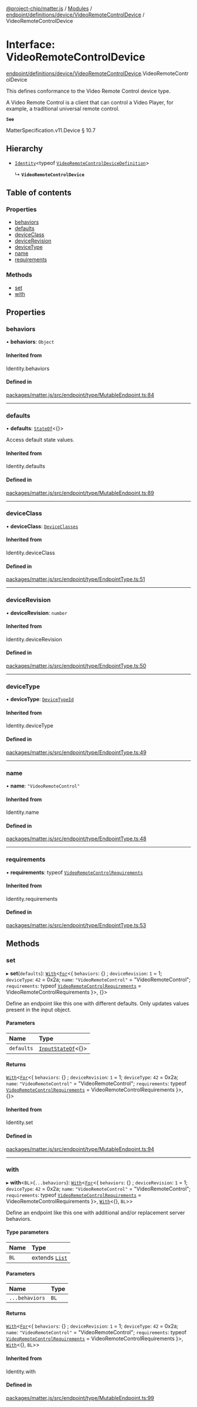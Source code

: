 [@project-chip/matter.js](../README.md) / [Modules](../modules.md) / [endpoint/definitions/device/VideoRemoteControlDevice](../modules/endpoint_definitions_device_VideoRemoteControlDevice.md) / VideoRemoteControlDevice

# Interface: VideoRemoteControlDevice

[endpoint/definitions/device/VideoRemoteControlDevice](../modules/endpoint_definitions_device_VideoRemoteControlDevice.md).VideoRemoteControlDevice

This defines conformance to the Video Remote Control device type.

A Video Remote Control is a client that can control a Video Player, for example, a traditional universal remote
control.

**`See`**

MatterSpecification.v11.Device § 10.7

## Hierarchy

- [`Identity`](../modules/util_export.md#identity)\<typeof [`VideoRemoteControlDeviceDefinition`](../modules/endpoint_definitions_device_VideoRemoteControlDevice.md#videoremotecontroldevicedefinition)\>

  ↳ **`VideoRemoteControlDevice`**

## Table of contents

### Properties

- [behaviors](endpoint_definitions_device_VideoRemoteControlDevice.VideoRemoteControlDevice.md#behaviors)
- [defaults](endpoint_definitions_device_VideoRemoteControlDevice.VideoRemoteControlDevice.md#defaults)
- [deviceClass](endpoint_definitions_device_VideoRemoteControlDevice.VideoRemoteControlDevice.md#deviceclass)
- [deviceRevision](endpoint_definitions_device_VideoRemoteControlDevice.VideoRemoteControlDevice.md#devicerevision)
- [deviceType](endpoint_definitions_device_VideoRemoteControlDevice.VideoRemoteControlDevice.md#devicetype)
- [name](endpoint_definitions_device_VideoRemoteControlDevice.VideoRemoteControlDevice.md#name)
- [requirements](endpoint_definitions_device_VideoRemoteControlDevice.VideoRemoteControlDevice.md#requirements)

### Methods

- [set](endpoint_definitions_device_VideoRemoteControlDevice.VideoRemoteControlDevice.md#set)
- [with](endpoint_definitions_device_VideoRemoteControlDevice.VideoRemoteControlDevice.md#with)

## Properties

### behaviors

• **behaviors**: `Object`

#### Inherited from

Identity.behaviors

#### Defined in

[packages/matter.js/src/endpoint/type/MutableEndpoint.ts:84](https://github.com/project-chip/matter.js/blob/5f71eedebdb9fa54338bde320c311bb359b7455d/packages/matter.js/src/endpoint/type/MutableEndpoint.ts#L84)

___

### defaults

• **defaults**: [`StateOf`](../modules/behavior_cluster_export._internal_.SupportedBehaviors.md#stateof)\<{}\>

Access default state values.

#### Inherited from

Identity.defaults

#### Defined in

[packages/matter.js/src/endpoint/type/MutableEndpoint.ts:89](https://github.com/project-chip/matter.js/blob/5f71eedebdb9fa54338bde320c311bb359b7455d/packages/matter.js/src/endpoint/type/MutableEndpoint.ts#L89)

___

### deviceClass

• **deviceClass**: [`DeviceClasses`](../enums/device_export.DeviceClasses.md)

#### Inherited from

Identity.deviceClass

#### Defined in

[packages/matter.js/src/endpoint/type/EndpointType.ts:51](https://github.com/project-chip/matter.js/blob/5f71eedebdb9fa54338bde320c311bb359b7455d/packages/matter.js/src/endpoint/type/EndpointType.ts#L51)

___

### deviceRevision

• **deviceRevision**: `number`

#### Inherited from

Identity.deviceRevision

#### Defined in

[packages/matter.js/src/endpoint/type/EndpointType.ts:50](https://github.com/project-chip/matter.js/blob/5f71eedebdb9fa54338bde320c311bb359b7455d/packages/matter.js/src/endpoint/type/EndpointType.ts#L50)

___

### deviceType

• **deviceType**: [`DeviceTypeId`](../modules/datatype_export.md#devicetypeid)

#### Inherited from

Identity.deviceType

#### Defined in

[packages/matter.js/src/endpoint/type/EndpointType.ts:49](https://github.com/project-chip/matter.js/blob/5f71eedebdb9fa54338bde320c311bb359b7455d/packages/matter.js/src/endpoint/type/EndpointType.ts#L49)

___

### name

• **name**: ``"VideoRemoteControl"``

#### Inherited from

Identity.name

#### Defined in

[packages/matter.js/src/endpoint/type/EndpointType.ts:48](https://github.com/project-chip/matter.js/blob/5f71eedebdb9fa54338bde320c311bb359b7455d/packages/matter.js/src/endpoint/type/EndpointType.ts#L48)

___

### requirements

• **requirements**: typeof [`VideoRemoteControlRequirements`](../modules/endpoint_definitions_device_VideoRemoteControlDevice.VideoRemoteControlRequirements.md)

#### Inherited from

Identity.requirements

#### Defined in

[packages/matter.js/src/endpoint/type/EndpointType.ts:53](https://github.com/project-chip/matter.js/blob/5f71eedebdb9fa54338bde320c311bb359b7455d/packages/matter.js/src/endpoint/type/EndpointType.ts#L53)

## Methods

### set

▸ **set**(`defaults`): [`With`](../modules/node_export._internal_.md#with)\<[`For`](../modules/behavior_cluster_export._internal_.EndpointType.md#for)\<\{ `behaviors`: {} ; `deviceRevision`: ``1`` = 1; `deviceType`: ``42`` = 0x2a; `name`: ``"VideoRemoteControl"`` = "VideoRemoteControl"; `requirements`: typeof [`VideoRemoteControlRequirements`](../modules/endpoint_definitions_device_VideoRemoteControlDevice.VideoRemoteControlRequirements.md) = VideoRemoteControlRequirements }\>, {}\>

Define an endpoint like this one with different defaults.  Only updates values present in the input object.

#### Parameters

| Name | Type |
| :------ | :------ |
| `defaults` | [`InputStateOf`](../modules/behavior_cluster_export._internal_.SupportedBehaviors.md#inputstateof)\<{}\> |

#### Returns

[`With`](../modules/node_export._internal_.md#with)\<[`For`](../modules/behavior_cluster_export._internal_.EndpointType.md#for)\<\{ `behaviors`: {} ; `deviceRevision`: ``1`` = 1; `deviceType`: ``42`` = 0x2a; `name`: ``"VideoRemoteControl"`` = "VideoRemoteControl"; `requirements`: typeof [`VideoRemoteControlRequirements`](../modules/endpoint_definitions_device_VideoRemoteControlDevice.VideoRemoteControlRequirements.md) = VideoRemoteControlRequirements }\>, {}\>

#### Inherited from

Identity.set

#### Defined in

[packages/matter.js/src/endpoint/type/MutableEndpoint.ts:94](https://github.com/project-chip/matter.js/blob/5f71eedebdb9fa54338bde320c311bb359b7455d/packages/matter.js/src/endpoint/type/MutableEndpoint.ts#L94)

___

### with

▸ **with**\<`BL`\>(`...behaviors`): [`With`](../modules/node_export._internal_.md#with)\<[`For`](../modules/behavior_cluster_export._internal_.EndpointType.md#for)\<\{ `behaviors`: {} ; `deviceRevision`: ``1`` = 1; `deviceType`: ``42`` = 0x2a; `name`: ``"VideoRemoteControl"`` = "VideoRemoteControl"; `requirements`: typeof [`VideoRemoteControlRequirements`](../modules/endpoint_definitions_device_VideoRemoteControlDevice.VideoRemoteControlRequirements.md) = VideoRemoteControlRequirements }\>, [`With`](../modules/behavior_cluster_export._internal_.SupportedBehaviors.md#with)\<{}, `BL`\>\>

Define an endpoint like this one with additional and/or replacement server behaviors.

#### Type parameters

| Name | Type |
| :------ | :------ |
| `BL` | extends [`List`](../modules/behavior_cluster_export._internal_.SupportedBehaviors.md#list) |

#### Parameters

| Name | Type |
| :------ | :------ |
| `...behaviors` | `BL` |

#### Returns

[`With`](../modules/node_export._internal_.md#with)\<[`For`](../modules/behavior_cluster_export._internal_.EndpointType.md#for)\<\{ `behaviors`: {} ; `deviceRevision`: ``1`` = 1; `deviceType`: ``42`` = 0x2a; `name`: ``"VideoRemoteControl"`` = "VideoRemoteControl"; `requirements`: typeof [`VideoRemoteControlRequirements`](../modules/endpoint_definitions_device_VideoRemoteControlDevice.VideoRemoteControlRequirements.md) = VideoRemoteControlRequirements }\>, [`With`](../modules/behavior_cluster_export._internal_.SupportedBehaviors.md#with)\<{}, `BL`\>\>

#### Inherited from

Identity.with

#### Defined in

[packages/matter.js/src/endpoint/type/MutableEndpoint.ts:99](https://github.com/project-chip/matter.js/blob/5f71eedebdb9fa54338bde320c311bb359b7455d/packages/matter.js/src/endpoint/type/MutableEndpoint.ts#L99)

